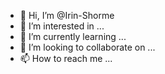 - 👋 Hi, I’m @Irin-Shorme
- 👀 I’m interested in ...
- 🌱 I’m currently learning ...
- 💞️ I’m looking to collaborate on ...
- 📫 How to reach me ...

<!---
Irin-Shorme/Irin-Shorme is a ✨ special ✨ repository because its `README.md` (this file) appears on your GitHub profile.
You can click the Preview link to take a look at your changes.
--->
